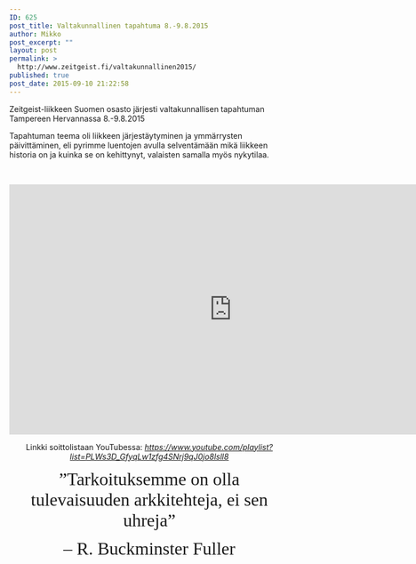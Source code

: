 ```yaml
---
ID: 625
post_title: Valtakunnallinen tapahtuma 8.-9.8.2015
author: Mikko
post_excerpt: ""
layout: post
permalink: >
  http://www.zeitgeist.fi/valtakunnallinen2015/
published: true
post_date: 2015-09-10 21:22:58
---
```

Zeitgeist-liikkeen Suomen osasto järjesti valtakunnallisen tapahtuman Tampereen Hervannassa 8.-9.8.2015

Tapahtuman teema oli liikkeen järjestäytyminen ja ymmärrysten päivittäminen, eli pyrimme luentojen avulla selventämään mikä liikkeen historia on ja kuinka se on kehittynyt, valaisten samalla myös nykytilaa.

&nbsp;
<p style="text-align: center;"><iframe src="https://www.youtube.com/embed/videoseries?list=PLWs3D_GfyqLw1zfg4SNrj9qJ0jo8lsll8" width="800" height="450" frameborder="0" allowfullscreen="allowfullscreen"></iframe></p>
<p style="text-align: center;">Linkki soittolistaan YouTubessa:
<a href="https://www.youtube.com/playlist?list=PLWs3D_GfyqLw1zfg4SNrj9qJ0jo8lsll8"><em>https://www.youtube.com/playlist?list=PLWs3D_GfyqLw1zfg4SNrj9qJ0jo8lsll8</em></a></p>
<p style="text-align: center;"></p>
<p style="text-align: center;"><span style="font-family: RBNo2Light; font-size: 24pt;">”Tarkoituksemme on olla tulevaisuuden arkkitehteja, ei sen uhreja” </span></p>
<p style="text-align: center;"><span style="font-family: RBNo2Light; font-size: 24pt;">– R. Buckminster Fuller</span></p>